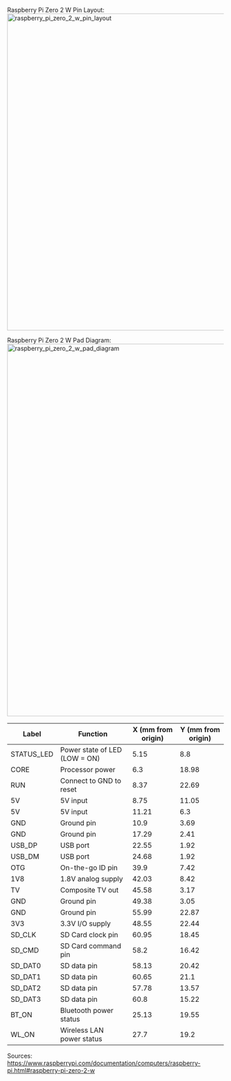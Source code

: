 Raspberry Pi Zero 2 W Pin Layout:
<img width="1400" height="737" alt="raspberry_pi_zero_2_w_pin_layout" src="https://github.com/user-attachments/assets/ba5face9-5c14-45b8-b97d-d15111a1730f" />

Raspberry Pi Zero 2 W Pad Diagram:
<img width="1225" height="866" alt="raspberry_pi_zero_2_w_pad_diagram" src="https://github.com/user-attachments/assets/2b7bf244-3ade-44b5-b452-ddfed62c355b" />

| Label     | Function                          | X (mm from origin) | Y (mm from origin) |
|-----------|-----------------------------------|--------------------|--------------------|
| STATUS_LED| Power state of LED (LOW = ON)     | 5.15               | 8.8                |
| CORE      | Processor power                   | 6.3                | 18.98              |
| RUN       | Connect to GND to reset           | 8.37               | 22.69              |
| 5V        | 5V input                          | 8.75               | 11.05              |
| 5V        | 5V input                          | 11.21              | 6.3                |
| GND       | Ground pin                        | 10.9               | 3.69               |
| GND       | Ground pin                        | 17.29              | 2.41               |
| USB_DP    | USB port                          | 22.55              | 1.92               |
| USB_DM    | USB port                          | 24.68              | 1.92               |
| OTG       | On-the-go ID pin                  | 39.9               | 7.42               |
| 1V8       | 1.8V analog supply                | 42.03              | 8.42               |
| TV        | Composite TV out                  | 45.58              | 3.17               |
| GND       | Ground pin                        | 49.38              | 3.05               |
| GND       | Ground pin                        | 55.99              | 22.87              |
| 3V3       | 3.3V I/O supply                   | 48.55              | 22.44              |
| SD_CLK    | SD Card clock pin                 | 60.95              | 18.45              |
| SD_CMD    | SD Card command pin               | 58.2               | 16.42              |
| SD_DAT0   | SD data pin                       | 58.13              | 20.42              |
| SD_DAT1   | SD data pin                       | 60.65              | 21.1               |
| SD_DAT2   | SD data pin                       | 57.78              | 13.57              |
| SD_DAT3   | SD data pin                       | 60.8               | 15.22              |
| BT_ON     | Bluetooth power status            | 25.13              | 19.55              |
| WL_ON     | Wireless LAN power status         | 27.7               | 19.2               |


Sources: 
https://www.raspberrypi.com/documentation/computers/raspberry-pi.html#raspberry-pi-zero-2-w
